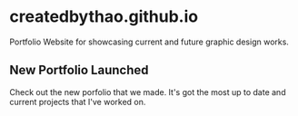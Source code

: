 # createdbythao.github.io
Portfolio Website for showcasing current and future graphic design works.

## New Portfolio Launched
Check out the new porfolio that we made. It's got the most up to date and current projects that I've worked on.

